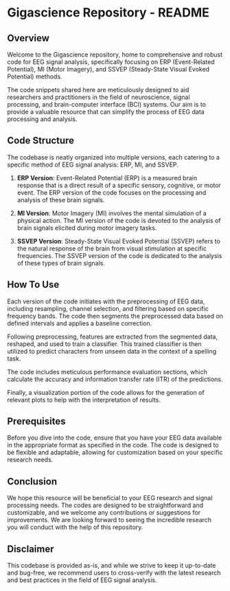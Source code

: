 # Gigascience Repository - README

## Overview

Welcome to the Gigascience repository, home to comprehensive and robust code for EEG signal analysis, specifically focusing on ERP (Event-Related Potential), MI (Motor Imagery), and SSVEP (Steady-State Visual Evoked Potential) methods.

The code snippets shared here are meticulously designed to aid researchers and practitioners in the field of neuroscience, signal processing, and brain-computer interface (BCI) systems. Our aim is to provide a valuable resource that can simplify the process of EEG data processing and analysis.

## Code Structure

The codebase is neatly organized into multiple versions, each catering to a specific method of EEG signal analysis: ERP, MI, and SSVEP.

1. **ERP Version**: Event-Related Potential (ERP) is a measured brain response that is a direct result of a specific sensory, cognitive, or motor event. The ERP version of the code focuses on the processing and analysis of these brain signals.

2. **MI Version**: Motor Imagery (MI) involves the mental simulation of a physical action. The MI version of the code is devoted to the analysis of brain signals elicited during motor imagery tasks.

3. **SSVEP Version**: Steady-State Visual Evoked Potential (SSVEP) refers to the natural response of the brain from visual stimulation at specific frequencies. The SSVEP version of the code is dedicated to the analysis of these types of brain signals.

## How To Use

Each version of the code initiates with the preprocessing of EEG data, including resampling, channel selection, and filtering based on specific frequency bands. The code then segments the preprocessed data based on defined intervals and applies a baseline correction.

Following preprocessing, features are extracted from the segmented data, reshaped, and used to train a classifier. This trained classifier is then utilized to predict characters from unseen data in the context of a spelling task.

The code includes meticulous performance evaluation sections, which calculate the accuracy and information transfer rate (ITR) of the predictions. 

Finally, a visualization portion of the code allows for the generation of relevant plots to help with the interpretation of results.

## Prerequisites

Before you dive into the code, ensure that you have your EEG data available in the appropriate format as specified in the code. The code is designed to be flexible and adaptable, allowing for customization based on your specific research needs.

## Conclusion

We hope this resource will be beneficial to your EEG research and signal processing needs. The codes are designed to be straightforward and customizable, and we welcome any contributions or suggestions for improvements. We are looking forward to seeing the incredible research you will conduct with the help of this repository.

## Disclaimer

This codebase is provided as-is, and while we strive to keep it up-to-date and bug-free, we recommend users to cross-verify with the latest research and best practices in the field of EEG signal analysis.
